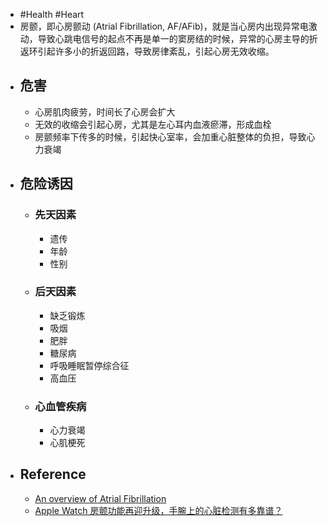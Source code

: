 - #Health #Heart
- 房颤，即心房颤动 (Atrial Fibrillation, AF/AFib)，就是当心房内出现异常电激动，导致心跳电信号的起点不再是单一的窦房结的时候，异常的心房主导的折返环引起许多小的折返回路，导致房律紊乱，引起心房无效收缩。
- ## 危害
	- 心房肌肉疲劳，时间长了心房会扩大
	- 无效的收缩会引起心房，尤其是左心耳内血液瘀滞，形成血栓
	- 房颤频率下传多的时候，引起快心室率，会加重心脏整体的负担，导致心力衰竭
- ## 危险诱因
	- ### 先天因素
		- 遗传
		- 年龄
		- 性别
	- ### 后天因素
		- 缺乏锻炼
		- 吸烟
		- 肥胖
		- 糖尿病
		- 呼吸睡眠暂停综合征
		- 高血压
	- ### 心血管疾病
		- 心力衰竭
		- 心肌梗死
- ## Reference
	- [An overview of Atrial Fibrillation](https://www.youtube.com/watch?v=HyQjpQf_eME)
	- [Apple Watch 房颤功能再迎升级，手腕上的心脏检测有多靠谱？](https://sspai.com/post/74014)